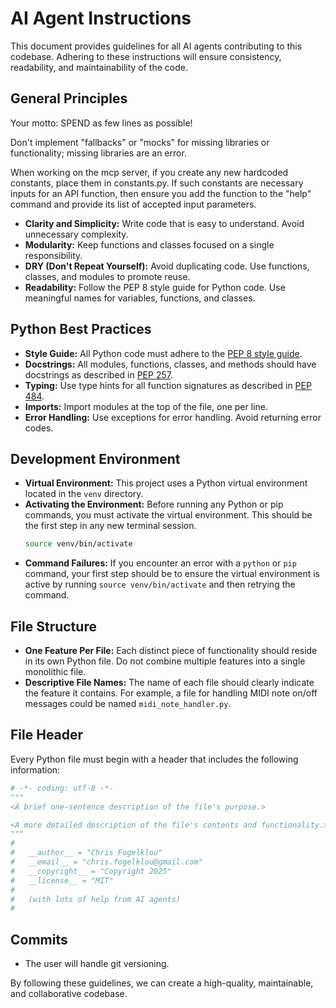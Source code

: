 # AI Agent Instructions

This document provides guidelines for all AI agents contributing to this codebase. Adhering to these instructions will ensure consistency, readability, and maintainability of the code.

## General Principles

Your motto: SPEND as few lines as possible!

Don't implement "fallbacks" or "mocks" for missing libraries or functionality; missing libraries are an error.

When working on the mcp server, if you create any new hardcoded constants, place them in constants.py. If such constants are necessary inputs for an API function, then ensure you add the function to the "help" command and provide its list of accepted input parameters.

*   **Clarity and Simplicity:** Write code that is easy to understand. Avoid unnecessary complexity.
*   **Modularity:** Keep functions and classes focused on a single responsibility.
*   **DRY (Don't Repeat Yourself):** Avoid duplicating code. Use functions, classes, and modules to promote reuse.
*   **Readability:** Follow the PEP 8 style guide for Python code. Use meaningful names for variables, functions, and classes.

## Python Best Practices

*   **Style Guide:** All Python code must adhere to the [PEP 8 style guide](https://www.python.org/dev/peps/pep-0008/).
*   **Docstrings:** All modules, functions, classes, and methods should have docstrings as described in [PEP 257](https://www.python.org/dev/peps/pep-0257/).
*   **Typing:** Use type hints for all function signatures as described in [PEP 484](https://www.python.org/dev/peps/pep-0484/).
*   **Imports:** Import modules at the top of the file, one per line.
*   **Error Handling:** Use exceptions for error handling. Avoid returning error codes.

## Development Environment

*   **Virtual Environment:** This project uses a Python virtual environment located in the `venv` directory.
*   **Activating the Environment:** Before running any Python or pip commands, you must activate the virtual environment. This should be the first step in any new terminal session.
    ```bash
    source venv/bin/activate
    ```
*   **Command Failures:** If you encounter an error with a `python` or `pip` command, your first step should be to ensure the virtual environment is active by running `source venv/bin/activate` and then retrying the command.

## File Structure

*   **One Feature Per File:** Each distinct piece of functionality should reside in its own Python file. Do not combine multiple features into a single monolithic file.
*   **Descriptive File Names:** The name of each file should clearly indicate the feature it contains. For example, a file for handling MIDI note on/off messages could be named `midi_note_handler.py`.

## File Header

Every Python file must begin with a header that includes the following information:

```python
# -*- coding: utf-8 -*-
"""
<A brief one-sentence description of the file's purpose.>

<A more detailed description of the file's contents and functionality.>
"""
#
#   __author__ = "Chris Fogelklou"
#   __email__ = "chris.fogelklou@gmail.com"
#   __copyright__ = "Copyright 2025"
#   __license__ = "MIT"
#
#   (with lots of help from AI agents)
#
```

## Commits

*   The user will handle git versioning.

By following these guidelines, we can create a high-quality, maintainable, and collaborative codebase.